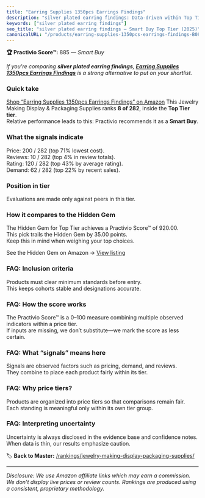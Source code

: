```yaml
---
title: "Earring Supplies 1350pcs Earrings Findings"
description: "silver plated earring findings: Data-driven within Top Tier ranking using the Practivio Score™. Positioned by quality, value, demand, findability, momentum."
keywords: ["silver plated earring findings"]
seo_title: "silver plated earring findings — Smart Buy Top Tier (2025)"
canonicalURL: "/products/earring-supplies-1350pcs-earrings-findings-B081YL633R/"
---
```


**🏆 Practivio Score™:** 885 — _Smart Buy_


*If you're comparing **silver plated earring findings**, **[Earring Supplies 1350pcs Earrings Findings](https://www.amazon.com/dp/B081YL633R?tag=practivio-20)** is a strong alternative to put on your shortlist.*
### Quick take
[Shop “Earring Supplies 1350pcs Earrings Findings” on Amazon](https://www.amazon.com/dp/B081YL633R?tag=practivio-20)
This Jewelry Making Display & Packaging Supplies ranks **8 of 282**, inside the **Top Tier tier**.  
Relative performance leads to this: Practivio recommends it as a **Smart Buy**.

### What the signals indicate
Price: 200 / 282 (top 71% lowest cost).  
Reviews: 10 / 282 (top 4% in review totals).  
Rating: 120 / 282 (top 43% by average rating).  
Demand: 62 / 282 (top 22% by recent sales).

### Position in tier
Evaluations are made only against peers in this tier.

### How it compares to the Hidden Gem
The Hidden Gem for Top Tier achieves a Practivio Score™ of 920.00.  
This pick trails the Hidden Gem by 35.00 points.  
Keep this in mind when weighing your top choices.  

See the Hidden Gem on Amazon → [View listing](https://www.amazon.com/dp/B0987Z9PW7?tag=practivio-20)

### FAQ: Inclusion criteria
Products must clear minimum standards before entry.  
This keeps cohorts stable and designations accurate.

### FAQ: How the score works
The Practivio Score™ is a 0–100 measure combining multiple observed indicators within a price tier.  
If inputs are missing, we don’t substitute—we mark the score as less certain.

### FAQ: What “signals” means here
Signals are observed factors such as pricing, demand, and reviews.  
They combine to place each product fairly within its tier.

### FAQ: Why price tiers?
Products are organized into price tiers so that comparisons remain fair.  
Each standing is meaningful only within its own tier group.

### FAQ: Interpreting uncertainty
Uncertainty is always disclosed in the evidence base and confidence notes.  
When data is thin, our results emphasize caution.


🏷️ **Back to Master:** [/rankings/jewelry-making-display-packaging-supplies/](/rankings/jewelry-making-display-packaging-supplies/)

---
_Disclosure: We use Amazon affiliate links which may earn a commission. We don’t display live prices or review counts. Rankings are produced using a consistent, proprietary methodology._
